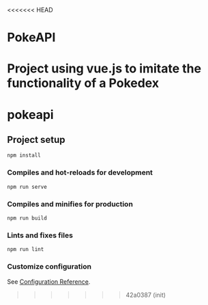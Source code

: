 <<<<<<< HEAD
# PokeAPI
Project using vue.js to imitate the functionality of a Pokedex
=======
# pokeapi

## Project setup
```
npm install
```

### Compiles and hot-reloads for development
```
npm run serve
```

### Compiles and minifies for production
```
npm run build
```

### Lints and fixes files
```
npm run lint
```

### Customize configuration
See [Configuration Reference](https://cli.vuejs.org/config/).
>>>>>>> 42a0387 (init)
